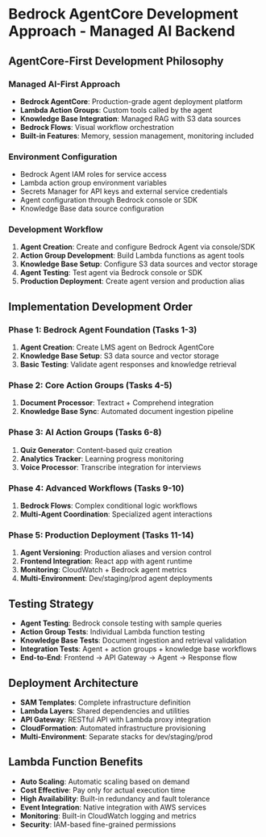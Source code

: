 # Bedrock AgentCore Development Approach - Managed AI Backend

## AgentCore-First Development Philosophy

### Managed AI-First Approach
- **Bedrock AgentCore**: Production-grade agent deployment platform
- **Lambda Action Groups**: Custom tools called by the agent
- **Knowledge Base Integration**: Managed RAG with S3 data sources
- **Bedrock Flows**: Visual workflow orchestration
- **Built-in Features**: Memory, session management, monitoring included

### Environment Configuration
- Bedrock Agent IAM roles for service access
- Lambda action group environment variables
- Secrets Manager for API keys and external service credentials
- Agent configuration through Bedrock console or SDK
- Knowledge Base data source configuration

### Development Workflow
1. **Agent Creation**: Create and configure Bedrock Agent via console/SDK
2. **Action Group Development**: Build Lambda functions as agent tools
3. **Knowledge Base Setup**: Configure S3 data sources and vector storage
4. **Agent Testing**: Test agent via Bedrock console or SDK
5. **Production Deployment**: Create agent version and production alias

## Implementation Development Order

### Phase 1: Bedrock Agent Foundation (Tasks 1-3)
1. **Agent Creation**: Create LMS agent on Bedrock AgentCore
2. **Knowledge Base Setup**: S3 data source and vector storage
3. **Basic Testing**: Validate agent responses and knowledge retrieval

### Phase 2: Core Action Groups (Tasks 4-5)
1. **Document Processor**: Textract + Comprehend integration
2. **Knowledge Base Sync**: Automated document ingestion pipeline

### Phase 3: AI Action Groups (Tasks 6-8)
1. **Quiz Generator**: Content-based quiz creation
2. **Analytics Tracker**: Learning progress monitoring
3. **Voice Processor**: Transcribe integration for interviews

### Phase 4: Advanced Workflows (Tasks 9-10)
1. **Bedrock Flows**: Complex conditional logic workflows
2. **Multi-Agent Coordination**: Specialized agent interactions

### Phase 5: Production Deployment (Tasks 11-14)
1. **Agent Versioning**: Production aliases and version control
2. **Frontend Integration**: React app with agent runtime
3. **Monitoring**: CloudWatch + Bedrock agent metrics
4. **Multi-Environment**: Dev/staging/prod agent deployments

## Testing Strategy
- **Agent Testing**: Bedrock console testing with sample queries
- **Action Group Tests**: Individual Lambda function testing
- **Knowledge Base Tests**: Document ingestion and retrieval validation
- **Integration Tests**: Agent + action groups + knowledge base workflows
- **End-to-End**: Frontend → API Gateway → Agent → Response flow

## Deployment Architecture
- **SAM Templates**: Complete infrastructure definition
- **Lambda Layers**: Shared dependencies and utilities
- **API Gateway**: RESTful API with Lambda proxy integration
- **CloudFormation**: Automated infrastructure provisioning
- **Multi-Environment**: Separate stacks for dev/staging/prod

## Lambda Function Benefits
- **Auto Scaling**: Automatic scaling based on demand
- **Cost Effective**: Pay only for actual execution time
- **High Availability**: Built-in redundancy and fault tolerance
- **Event Integration**: Native integration with AWS services
- **Monitoring**: Built-in CloudWatch logging and metrics
- **Security**: IAM-based fine-grained permissions